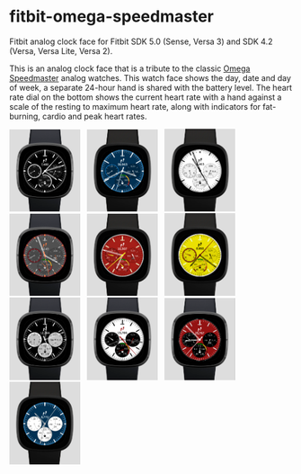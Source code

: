 # fitbit-omega-speedmaster
Fitbit analog clock face for Fitbit SDK 5.0 (Sense, Versa 3) and SDK 4.2 (Versa, Versa Lite, Versa 2).

This is an analog clock face that is a tribute to the classic [Omega Speedmaster](https://www.omegawatches.com/en-us/watches/speedmaster)
analog watches. This watch face shows the day, date and day of week,
a separate 24-hour hand is shared with the battery level. The heart rate dial on the 
bottom shows the current heart rate with a hand against a scale of the resting to maximum
heart rate, along with indicators for fat-burning, cardio and peak heart rates.

<img src="./faceimages/BlackWatch.png" alt="Black Speedmaster"
width="25%"> &nbsp;  <img src="./faceimages/WhiteOnBlueWatch.png" alt="White on Blue Speedmaster"
width="25%"> &nbsp;  <img src="./faceimages/MaruiWhiteWatch.png" alt="Marui White Speedmaster"
width="25%"> &nbsp;  <img src="./faceimages/OrangeOnGreyWatch.png" alt="Orange on White Speedmaster"
width="25%"> &nbsp;  <img src="./faceimages/SchumacherRedWatch.png" alt="Schumacher Red Speedmaster"
width="25%"> &nbsp;  <img src="./faceimages/SchumacherYellowWatch.png" alt="Schumacher Yellow Speedmaster"
width="25%"> &nbsp;  <img src="./faceimages/BlackAndSilverWatch.png" alt="Black and Silver Speedmaster"
width="25%"> &nbsp;  <img src="./faceimages/WhiteAndBlackWatch.png" alt="White andBlack Speedmaster"
width="25%"> &nbsp;  <img src="./faceimages/RedAndBlackWatch.png" alt="Red and Black Speedmaster"
width="25%"> &nbsp;  <img src="./faceimages/BlueAndWhiteWatch.png" alt="Blue and White Speedmaster"
width="25%"> &nbsp;
